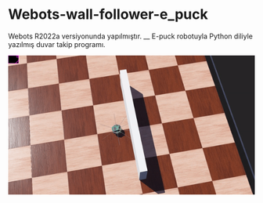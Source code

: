 # Webots-wall-follower-e_puck 
Webots R2022a versiyonunda yapılmıştır. __
E-puck robotuyla Python diliyle yazılmış duvar takip programı.

![](duvar_takip_gif.gif)
